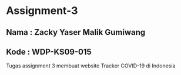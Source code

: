 # Assignment-3
## Nama : Zacky Yaser Malik Gumiwang 
## Kode : WDP-KS09-015
Tugas assignment 3 membuat website Tracker COVID-19 di Indonesia

